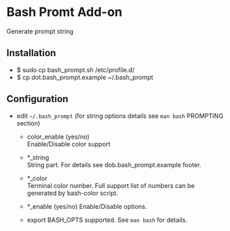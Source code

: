Bash Promt Add-on
======
Generate prompt string

## Installation
* $ sudo cp bash_prompt.sh /etc/profile.d/
* $ cp dot.bash_prompt.example ~/.bash_prompt

## Configuration
* edit `~/.bash_prompt` (for string options details see `man bash` PROMPTING section)
  * color_enable (yes/no)  
    Enable/Disable color support
  * \*_string  
    String part. For details see dob.bash_prompt.example footer.
  * \*_color  
    Terminal color number. Full support list of numbers can be generated by bash-color script.
  * \*_enable (yes/no)
    Enable/Disable options.

  * export BASH_OPTS supported. See `man bash` for details.
